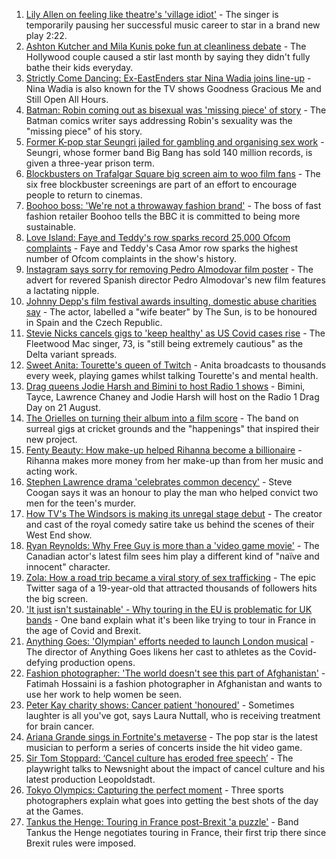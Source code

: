 1. [Lily Allen on feeling like theatre's 'village idiot'](https://www.bbc.co.uk/news/entertainment-arts-58148849) - The singer is temporarily pausing her successful music career to star in a brand new play 2:22.
2. [Ashton Kutcher and Mila Kunis poke fun at cleanliness debate](https://www.bbc.co.uk/news/entertainment-arts-58184325) - The Hollywood couple caused a stir last month by saying they didn't fully bathe their kids everyday.
3. [Strictly Come Dancing: Ex-EastEnders star Nina Wadia joins line-up](https://www.bbc.co.uk/news/entertainment-arts-58089932) - Nina Wadia is also known for the TV shows Goodness Gracious Me and Still Open All Hours.
4. [Batman: Robin coming out as bisexual was 'missing piece' of story](https://www.bbc.co.uk/news/entertainment-arts-58184320) - The Batman comics writer says addressing Robin's sexuality was the "missing piece" of his story.
5. [Former K-pop star Seungri jailed for gambling and organising sex work](https://www.bbc.co.uk/news/world-asia-58185784) - Seungri, whose former band Big Bang has sold 140 million records, is given a three-year prison term.
6. [Blockbusters on Trafalgar Square big screen aim to woo film fans](https://www.bbc.co.uk/news/uk-england-london-58179244) - The six free blockbuster screenings are part of an effort to encourage people to return to cinemas.
7. [Boohoo boss: 'We're not a throwaway fashion brand'](https://www.bbc.co.uk/news/business-58160237) - The boss of fast fashion retailer Boohoo tells the BBC it is committed to being more sustainable.
8. [Love Island: Faye and Teddy's row sparks record 25,000 Ofcom complaints](https://www.bbc.co.uk/news/entertainment-arts-58162817) - Faye and Teddy's Casa Amor row sparks the highest number of Ofcom complaints in the show's history.
9. [Instagram says sorry for removing Pedro Almodovar film poster](https://www.bbc.co.uk/news/entertainment-arts-58177715) - The advert for revered Spanish director Pedro Almodovar's new film features a lactating nipple.
10. [Johnny Depp's film festival awards insulting, domestic abuse charities say](https://www.bbc.co.uk/news/entertainment-arts-58170506) - The actor, labelled a "wife beater" by The Sun, is to be honoured in Spain and the Czech Republic.
11. [Stevie Nicks cancels gigs to 'keep healthy' as US Covid cases rise](https://www.bbc.co.uk/news/entertainment-arts-58169510) - The Fleetwood Mac singer, 73, is "still being extremely cautious" as the Delta variant spreads.
12. [Sweet Anita: Tourette's queen of Twitch](https://www.bbc.co.uk/news/disability-57155426) - Anita broadcasts to thousands every week, playing games whilst talking Tourette's and mental health.
13. [Drag queens Jodie Harsh and Bimini to host Radio 1 shows](https://www.bbc.co.uk/news/newsbeat-58173560) - Bimini, Tayce, Lawrence Chaney and Jodie Harsh will host on the Radio 1 Drag Day on 21 August.
14. [The Orielles on turning their album into a film score](https://www.bbc.co.uk/news/entertainment-arts-58083762) - The band on surreal gigs at cricket grounds and the "happenings" that inspired their new project.
15. [Fenty Beauty: How make-up helped Rihanna become a billionaire](https://www.bbc.co.uk/news/newsbeat-58084543) - Rihanna makes more money from her make-up than from her music and acting work.
16. [Stephen Lawrence drama 'celebrates common decency'](https://www.bbc.co.uk/news/entertainment-arts-58112588) - Steve Coogan says it was an honour to play the man who helped convict two men for the teen's murder.
17. [How TV's The Windsors is making its unregal stage debut](https://www.bbc.co.uk/news/entertainment-arts-58101586) - The creator and cast of the royal comedy satire take us behind the scenes of their West End show.
18. [Ryan Reynolds: Why Free Guy is more than a 'video game movie'](https://www.bbc.co.uk/news/entertainment-arts-58061823) - The Canadian actor's latest film sees him play a different kind of "naïve and innocent" character.
19. [Zola: How a road trip became a viral story of sex trafficking](https://www.bbc.co.uk/news/entertainment-arts-58016738) - The epic Twitter saga of a 19-year-old that attracted thousands of followers hits the big screen.
20. ['It just isn't sustainable' - Why touring in the EU is problematic for UK bands](https://www.bbc.co.uk/news/entertainment-arts-58006647) - One band explain what it's been like trying to tour in France in the age of Covid and Brexit.
21. [Anything Goes: 'Olympian' efforts needed to launch London musical](https://www.bbc.co.uk/news/entertainment-arts-58005674) - The director of Anything Goes likens her cast to athletes as the Covid-defying production opens.
22. [Fashion photographer: 'The world doesn't see this part of Afghanistan'](https://www.bbc.co.uk/news/world-asia-58147426) - Fatimah Hossaini is a fashion photographer in Afghanistan and wants to use her work to help women be seen.
23. [Peter Kay charity shows: Cancer patient 'honoured'](https://www.bbc.co.uk/news/uk-58144223) - Sometimes laughter is all you've got, says Laura Nuttall, who is receiving treatment for brain cancer.
24. [Ariana Grande sings in Fortnite's metaverse](https://www.bbc.co.uk/news/technology-58146042) - The pop star is the latest musician to perform a series of concerts inside the hit video game.
25. [Sir Tom Stoppard: ‘Cancel culture has eroded free speech’](https://www.bbc.co.uk/news/entertainment-arts-58118789) - The playwright talks to Newsnight about the impact of cancel culture and his latest production Leopoldstadt.
26. [Tokyo Olympics: Capturing the perfect moment](https://www.bbc.co.uk/news/entertainment-arts-58115465) - Three sports photographers explain what goes into getting the best shots of the day at the Games.
27. [Tankus the Henge: Touring in France post-Brexit 'a puzzle'](https://www.bbc.co.uk/news/entertainment-arts-58063110) - Band Tankus the Henge negotiates touring in France, their first trip there since Brexit rules were imposed.
